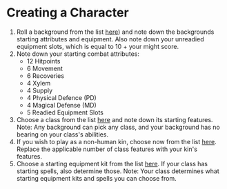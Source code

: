 # Creating a Character

1. Roll a background from the list [here](backgrounds.md)) and note down the backgrounds starting attributes and equipment. Also note down your unreadied equipment slots, which is equal to 10 + your might score.
2. Note down your starting combat attributes:
   - 12 Hitpoints
   - 6 Movement
   - 6 Recoveries
   - 4 Xylem
   - 4 Supply
   - 4 Physical Defence (PD)
   - 4 Magical Defense (MD)
   - 5 Readied Equipment Slots
3. Choose a class from the list [here](classes.md) and note down its starting features. Note: Any background can pick any class, and your background has no bearing on your class's abilities.
4. If you wish to play as a non-human kin, choose now from the list [here](kin.md). Replace the applicable number of class features with your kin's features.
5. Choose a starting equipment kit from the list [here](kits.md). If your class has starting spells, also determine those. Note: Your class determines what starting equipment kits and spells you can choose from.
